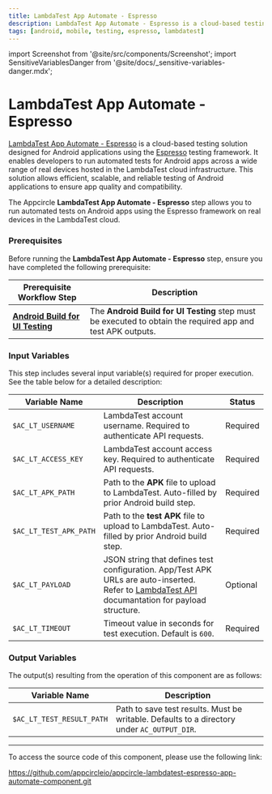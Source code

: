 ```yaml
---
title: LambdaTest App Automate - Espresso
description: LambdaTest App Automate - Espresso is a cloud-based testing solution tailored for Android applications using the Espresso testing framework.
tags: [android, mobile, testing, espresso, lambdatest]
---
```


import Screenshot from '@site/src/components/Screenshot';
import SensitiveVariablesDanger from '@site/docs/\_sensitive-variables-danger.mdx';

# LambdaTest App Automate - Espresso

[LambdaTest App Automate - Espresso](https://www.lambdatest.com/support/docs/getting-started-with-espresso-testing/) is a cloud-based testing solution designed for Android applications using the [Espresso](https://developer.android.com/training/testing/espresso) testing framework. It enables developers to run automated tests for Android apps across a wide range of real devices hosted in the LambdaTest cloud infrastructure. This solution allows efficient, scalable, and reliable testing of Android applications to ensure app quality and compatibility.

The Appcircle **LambdaTest App Automate - Espresso** step allows you to run automated tests on Android apps using the Espresso framework on real devices in the LambdaTest cloud.

### Prerequisites

Before running the **LambdaTest App Automate - Espresso** step, ensure you have completed the following prerequisite:

| Prerequisite Workflow Step                                                                                  | Description                                                                                                 |
| ----------------------------------------------------------------------------------------------------------- | ----------------------------------------------------------------------------------------------------------- |
| [**Android Build for UI Testing**](/workflows/android-specific-workflow-steps/android-build-for-ui-testing) | The **Android Build for UI Testing** step must be executed to obtain the required app and test APK outputs. |

<Screenshot url='https://cdn.appcircle.io/docs/assets/android-workflow-components-lambdatest-app-automate-espresso_0.png'/>

### Input Variables

This step includes several input variable(s) required for proper execution. See the table below for a detailed description:

<Screenshot url='https://cdn.appcircle.io/docs/assets/android-workflow-components-lambdatest-app-automate-espresso_1.png'/>

<SensitiveVariablesDanger />

| Variable Name             | Description                                                                                                                                                                                                                | Status   |
| ------------------------- | -------------------------------------------------------------------------------------------------------------------------------------------------------------------------------------------------------------------------- | -------- |
| `$AC_LT_USERNAME`         | LambdaTest account username. Required to authenticate API requests.                                                                                                                                                        | Required |
| `$AC_LT_ACCESS_KEY`       | LambdaTest account access key. Required to authenticate API requests.                                                                                                                                                      | Required |
| `$AC_LT_APK_PATH`            | Path to the **APK** file to upload to LambdaTest. Auto-filled by prior Android build step.                                                                                                                                 | Required |
| `$AC_LT_TEST_APK_PATH`       | Path to the **test APK** file to upload to LambdaTest. Auto-filled by prior Android build step.                                                                                                                            | Required |
| `$AC_LT_PAYLOAD`          | JSON string that defines test configuration. App/Test APK URLs are auto-inserted. Refer to [LambdaTest API](https://www.lambdatest.com/support/docs/espresso-testing/#execute-your-first-test) documantation for payload structure. | Optional |
| `$AC_LT_TIMEOUT`          | Timeout value in seconds for test execution. Default is `600`.                                                                                                                                                             | Required |

### Output Variables

The output(s) resulting from the operation of this component are as follows:

| Variable Name             | Description                           |
| ------------------------- | ------------------------------------- |
| `$AC_LT_TEST_RESULT_PATH` | Path to save test results. Must be writable. Defaults to a directory under `AC_OUTPUT_DIR`.                    |

---

To access the source code of this component, please use the following link:

https://github.com/appcircleio/appcircle-lambdatest-espresso-app-automate-component.git

